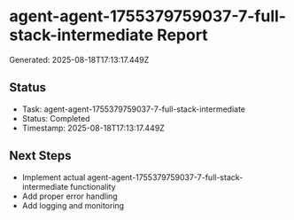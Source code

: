 # agent-agent-1755379759037-7-full-stack-intermediate Report

Generated: 2025-08-18T17:13:17.449Z

## Status
- Task: agent-agent-1755379759037-7-full-stack-intermediate
- Status: Completed
- Timestamp: 2025-08-18T17:13:17.449Z

## Next Steps
- Implement actual agent-agent-1755379759037-7-full-stack-intermediate functionality
- Add proper error handling
- Add logging and monitoring

